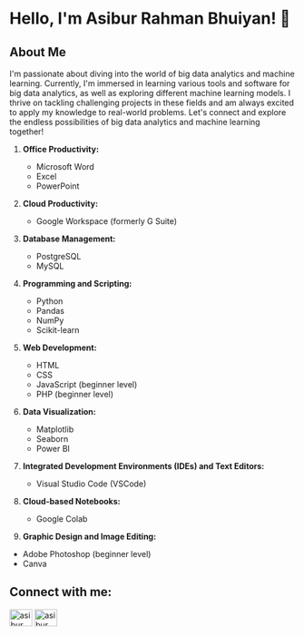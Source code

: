 
# Hello, I'm Asibur Rahman Bhuiyan! 👋

## About Me
I'm passionate about diving into the world of big data analytics and machine learning. Currently, I'm immersed in learning various tools and software for big data analytics, as well as exploring different machine learning models. 
I thrive on tackling challenging projects in these fields and am always excited to apply my knowledge to real-world problems. Let's connect and explore the endless possibilities of big data analytics and machine learning together!

1. **Office Productivity:**
   - Microsoft Word
   - Excel
   - PowerPoint

2. **Cloud Productivity:**
   - Google Workspace (formerly G Suite)

3. **Database Management:**
   - PostgreSQL
   - MySQL

4. **Programming and Scripting:**
   - Python
   - Pandas
   - NumPy
   - Scikit-learn


5. **Web Development:**
   - HTML
   - CSS
   - JavaScript (beginner level)
   - PHP (beginner level)

7. **Data Visualization:**
   - Matplotlib
   - Seaborn
   - Power BI

8. **Integrated Development Environments (IDEs) and Text Editors:**
   - Visual Studio Code (VSCode)

9. **Cloud-based Notebooks:**
   - Google Colab

10. **Graphic Design and Image Editing:**
   - Adobe Photoshop (beginner level)
   - Canva


## Connect with me:
<a href="https://www.linkedin.com/in/asibur-rahman-bhuiyan/" rel="nofollow"><img align="center" src="https://raw.githubusercontent.com/rahuldkjain/github-profile-readme-generator/master/src/images/icons/Social/linked-in-alt.svg" alt="asibur" height="30" width="40" style="max-width: 100%;"></a>
<a href="https://www.facebook.com/AsiburRahmanBhuiyan"><img align="center" src="https://raw.githubusercontent.com/rahuldkjain/github-profile-readme-generator/master/src/images/icons/Social/facebook.svg" alt="asibur" height="30" width="40" style="max-width: 100%;"></a>



